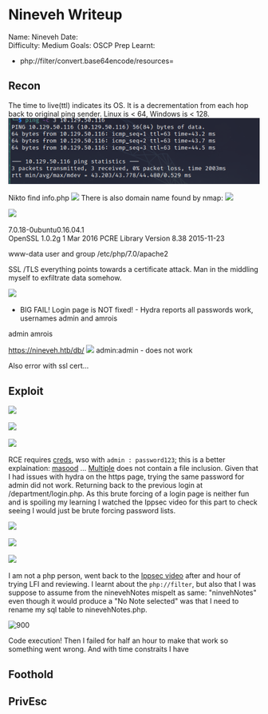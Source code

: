 # Nineveh Writeup
Name: Nineveh
Date:  
Difficulty:  Medium
Goals:  OSCP Prep
Learnt:
- php://filter/convert.base64encode/resources= 

## Recon

The time to live(ttl) indicates its OS. It is a decrementation from each hop back to original ping sender. Linux is < 64, Windows is < 128.
![ping](Screenshots/ping.png)

Nikto find info.php
![](phpinfoinnikto.png)
There is also domain name found by nmap:
![](vhosts.png)

![](blogworxdb.png)

7.0.18-0ubuntu0.16.04.1  
OpenSSL 1.0.2g 1 Mar 2016
PCRE Library Version 8.38 2015-11-23
  
www-data user and group
/etc/php/7.0/apache2

SSL /TLS everything points towards a certificate attack. Man in the middling myself to exfiltrate data somehow.


![](comments.png)

- BIG FAIL!
Login page is NOT fixed! - Hydra reports all passwords work, usernames admin and amrois

admin
amrois

https://nineveh.htb/db/
![](phpliteadmin.png)
admin:admin - does not work

Also error with ssl cert...

## Exploit

![](multipleVulnsforphpliteadmin.png)

![](hydrathelitephpadmin.png)

![](shellinsqlite.png)

RCE requires [creds](https://www.exploit-db.com/exploits/24044), wso with `admin : password123`; this is a better explaination: [masood](https://github.com/F-Masood/PHPLiteAdmin-1.9.3---Exploit-PoC) ... [Multiple](https://www.exploit-db.com/exploits/39714) does not contain a file inclusion. Given that I had issues with hydra on the https page, trying the same password for admin did not work. Returning back to the previous login at /department/login.php. As this brute forcing of a login page is neither fun and is spoiling my learning I watched the Ippsec video for this part to check seeing I would just be brute forcing password lists. 

![](lfiwearelookingfor.png)

![](lfibreak.png)

![](lfibreaktwo.png)

I am not a php person, went back to the [Ippsec video](https://www.youtube.com/watch?v=K9DKULxSBK4) after and hour of trying LFI and reviewing. I learnt about the `php://filter`, but also that I was suppose to assume from the ninevehNotes mispelt as same: "ninvehNotes" even though it would produce a "No Note selected" was that I need to rename my sql table to ninevehNotes.php.

![900](ninevehNotesninevehNotes.png)

Code execution! Then I failed for half an hour to make that work so something went wrong. And with time constraits I have


## Foothold

## PrivEsc

      
